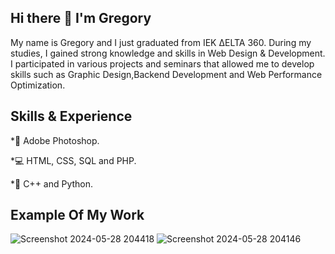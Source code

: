 ## Hi there 👋 I'm Gregory

My name is Gregory and I just graduated from IEK ΔELTA 360. During my studies, I gained strong knowledge and skills in Web Design & Development. I participated in various projects and seminars that allowed me to develop skills such as Graphic Design,Backend Development and Web Performance Optimization.

## Skills  &  Experience
*📸 Adobe Photoshop.

*💻 HTML, CSS, SQL and PHP.

*📑 C++ and Python.

## Example Of My Work

![Screenshot 2024-05-28 204418](https://github.com/Greg0ryCha/Greg0ryCha/assets/170478877/436780bd-0e0b-4d1d-b76d-741ec142da47)
![Screenshot 2024-05-28 204146](https://github.com/Greg0ryCha/Greg0ryCha/assets/170478877/bf0f6820-977f-40a4-94de-a0bc2e34e7aa)

